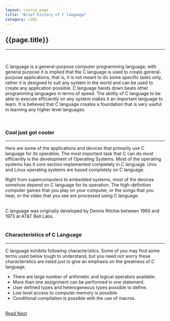 ```yaml
---
layout: course_page
title: "Brief history of C language"
category: c101
---
```

<h2 id="what-is-c" class="clay">{{page.title}}</h2>
<hr class="large orange" />
<ul id="agenda"></ul>
<br/>
<p>C language is a general-purpose computer programming language; with general purpose it is implied that the C language is used to create general-purpose applications, that is, it is not meant to do some specific tasks only, rather it is designed to suit any system in the world and can be used to create any application possible. C language hands down beats other programming languages in terms of speed. The ability of C language to be able to execute efficiently on any system makes it an important language to learn. It is believed that C language creates a foundation that is very useful in learning any higher level languages.</p>

<br/>
<h3 id="capabilities-of-c" class="clay">Cool just got cooler</h2>
<hr class="large orange" />
<p>Here are some of the applications and devices that primarily use C language for its operation. The most important task that C can do most efficiently is the development of <span class="bold italic">Operating Systems</span>. Most of the operating systems has it core section implemented completely in C language. Unix and Linux operating systems are based completely on C language.</p>
<p>Right from <span class="bold italic">supercomputers</span> to <span class="bold italic">embedded systems</span>, most of the devices somehow depend on C language for its operation. The high-definition <span class="bold italic">computer games</span> that you play on your computer, or the songs that you hear, or the video that you see are processed using C language.</p>

<br/>
<div class="arial bold italic text-center clay thought">C language was originally developed by <span class="orange">Dennis Ritchie</span> between 1969 and 1973 at AT&T Bell Labs.</div>

<br/>
<h3 id="characterisitcs-of-c" class="clay">Characteristics of C Language</h2>
<hr class="large orange" />
<p>C language exhibits following characteristics. Some of you may find some terms used below tough to understand, but you need not worry these characteristics are listed just to give an emphasis on the greatness of C language.</p>
<ul>
	<li>There are large number of arithmetic and logical operators available.</li>
	<li>More than one assignment can be performed in one statement.</li>
	<li>User defined types and heterogeneous types possible to define.</li>
	<li>Low level access to computer memory is possible.</li>
	<li>Conditional compilation is possible with the use of macros.</li>
</ul>

<br/>
<a class="btn btn-default" href="{% post_url /courses/c101/2014-01-28-c101-first-program %}">Read Next</a>